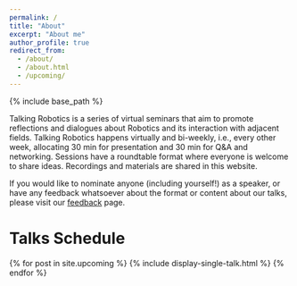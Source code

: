 ```yaml
---
permalink: /
title: "About"
excerpt: "About me"
author_profile: true
redirect_from: 
  - /about/
  - /about.html
  - /upcoming/
---
```

{% include base_path %}


Talking Robotics is a series of virtual seminars that aim to promote reflections and dialogues about Robotics and its interaction with adjacent fields. Talking Robotics happens virtually and bi-weekly, i.e., every other week, allocating 30 min for presentation and 30 min for Q&A and networking. Sessions have a roundtable format where everyone is welcome to share ideas. Recordings and materials are shared in this website.

If you would like to nominate anyone (including yourself!) as a speaker, or have any feedback whatsoever about the format or content about our talks, please visit our [feedback](https://talking-robotics.github.io//feedback/) page.

Talks Schedule
======

{% for post in site.upcoming %} 
  {% include display-single-talk.html %}
{% endfor %}
